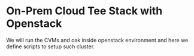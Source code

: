 # On-Prem Cloud Tee Stack with Openstack

We will run the CVMs and oak inside openstack environment and here we define
scripts to setup such cluster.

